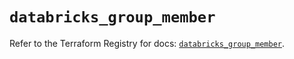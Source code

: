 # `databricks_group_member`

Refer to the Terraform Registry for docs: [`databricks_group_member`](https://registry.terraform.io/providers/databricks/databricks/1.58.0/docs/resources/group_member).
